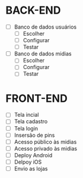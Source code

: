 # BACK-END
- [ ] Banco de dados usuários
  - [ ] Escolher
  - [ ] Configurar
  - [ ] Testar
- [ ] Banco de dados midias
  - [ ] Escolher
  - [ ] Configurar
  - [ ] Testar
 
 # FRONT-END
- [ ] Tela incial
- [ ] Tela cadastro
- [ ] Tela login
- [ ] Insersão de pins
- [ ] Acesso público às midias
- [ ] Acesso privado às midias
- [ ] Deploy Android
- [ ] Delpoy iOS
- [ ] Envio as lojas
